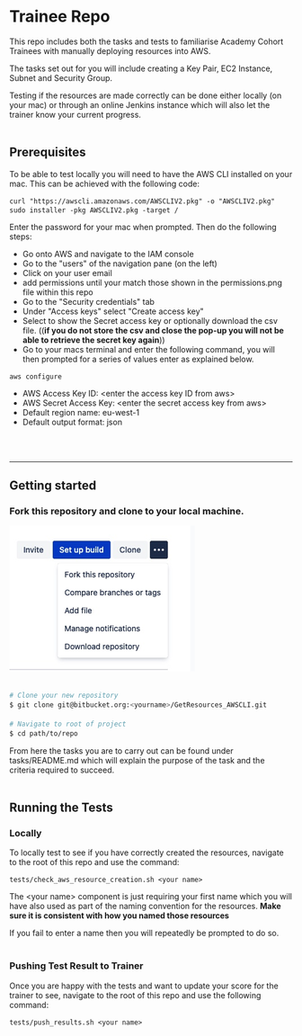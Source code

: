 # Trainee Repo

This repo includes both the tasks and tests to familiarise Academy Cohort Trainees with manually deploying resources into AWS.

The tasks set out for you will include creating a Key Pair, EC2 Instance, Subnet and Security Group.

Testing if the resources are made correctly can be done either locally (on your mac) or through an online Jenkins instance which will also let the trainer know your current progress.
<br>
<br>

## Prerequisites
To be able to test locally you will need to have the AWS CLI installed on your mac. This can be achieved with the following code:
```
curl "https://awscli.amazonaws.com/AWSCLIV2.pkg" -o "AWSCLIV2.pkg"
sudo installer -pkg AWSCLIV2.pkg -target /
```
Enter the password for your mac when prompted. Then do the following steps:

* Go onto AWS and navigate to the IAM console
* Go to the "users" of the navigation pane (on the left)
* Click on your user email
* add permissions until your match those shown in the permissions.png file within this repo
* Go to the "Security credentials" tab
* Under "Access keys" select "Create access key"
* Select to show the Secret access key or optionally download the csv file. ((**if you do not store the csv and close the pop-up you will not be able to retrieve the secret key again**))
* Go to your macs terminal and enter the following command, you will then prompted for a series of values enter as explained below.

```
aws configure
```

  * AWS Access Key ID: \<enter the access key ID from aws>
  * AWS Secret Access Key: \<enter the secret access key from aws>
  * Default region name: eu-west-1
  * Default output format: json

<br>
<br>

-------------------------------------------------------

## Getting started

### Fork this repository and clone to your local machine.

![Fork-repository](./fork-repository.jpeg)

```bash

# Clone your new repository
$ git clone git@bitbucket.org:<yourname>/GetResources_AWSCLI.git

# Navigate to root of project
$ cd path/to/repo
```

From here the tasks you are to carry out can be found under tasks/README.md which will explain the purpose of the task and the criteria required to succeed.
<br>
<br>

## Running the Tests

### Locally
To locally test to see if you have correctly created the resources, navigate to the root of this repo and use the command:
```
tests/check_aws_resource_creation.sh <your name>
```

The \<your name> component is just requiring your first name which you will have also used as part of the naming convention for the resources. **Make sure it is consistent with how you named those resources**

If you fail to enter a name then you will repeatedly be prompted to do so.
<br>
<br>


### Pushing Test Result to Trainer
Once you are happy with the tests and want to update your score for the trainer to see, navigate to the root of this repo and use the following command:
```
tests/push_results.sh <your name>
```
